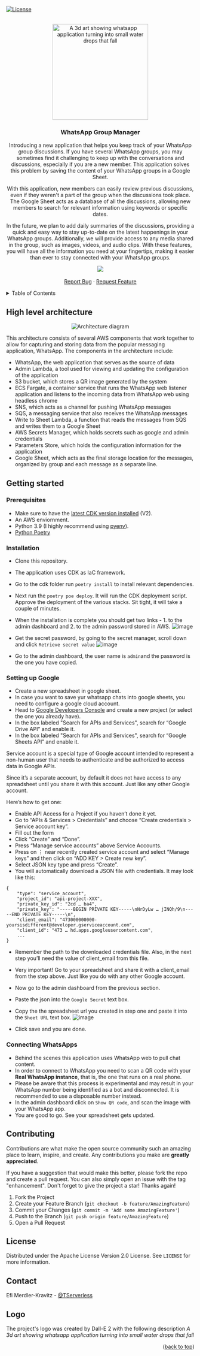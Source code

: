[![License](https://img.shields.io/badge/License-Apache_2.0-blue.svg)](https://opensource.org/licenses/Apache-2.0)

<!-- PROJECT LOGO -->
<br />
<div align="center">
    <img width="256" height="256" src="https://user-images.githubusercontent.com/110536677/216813972-ea76373f-bfaa-4875-bdfa-5c93bd91acb7.png" alt="A 3d art showing whatsapp application turning into small water drops that fall">

<h3 align="center">WhatsApp Group Manager</h3>

  <p align="center">
   Introducing a new application that helps you keep track of your WhatsApp group discussions. If you have several WhatsApp groups, you may sometimes find it challenging to keep up with the conversations and discussions, especially if you are a new member. This application solves this problem by saving the content of your WhatsApp groups in a Google Sheet.

With this application, new members can easily review previous discussions, even if they weren't a part of the group when the discussions took place. The Google Sheet acts as a database of all the discussions, allowing new members to search for relevant information using keywords or specific dates.

In the future, we plan to add daily summaries of the discussions, providing a quick and easy way to stay up-to-date on the latest happenings in your WhatsApp groups. Additionally, we will provide access to any media shared in the group, such as images, videos, and audio clips. With these features, you will have all the information you need at your fingertips, making it easier than ever to stay connected with your WhatsApp groups.
    </p>
<img src="https://user-images.githubusercontent.com/110536677/217352491-ad533419-45db-4c30-ba28-ed3a843e7fa3.png">
    <br />
    <br />
    <a href="https://github.com/aws-hebrew-book/reminders/issues">Report Bug</a>
    ·
    <a href="https://github.com/aws-hebrew-book/reminders/issues">Request Feature</a>
  </p>
</div>


<!-- TABLE OF CONTENTS -->
<details>
  <summary>Table of Contents</summary>
  <ol>
    <li>
      <a href="#high-level-architecture">High level architecture</a>
    </li>
    <li>
      <a href="#getting-started">Getting Started</a>
      <ul>
        <li><a href="#prerequisites">Prerequisites</a></li>
        <li><a href="#installation">Installation</a></li>
      </ul>
    </li>
    <li><a href="#contributing">Contributing</a></li>
    <li><a href="#license">License</a></li>
    <li><a href="#contact">Contact</a></li>
    <li><a href="#logo">Logo</a></li>
  </ol>
</details>


## High level architecture

<div align="center">
    <img src="https://user-images.githubusercontent.com/110536677/217332241-6a4eb1f5-67bc-42bc-b88d-4e79f5eae935.png" alt="Architecture diagram">
</div>

This architecture consists of several AWS components that work together to allow for capturing and storing data from the popular messaging application, WhatsApp. The components in the architecture include:

* WhatsApp, the web application that serves as the source of data
* Admin Lambda, a tool used for viewing and updating the configuration of the application
* S3 bucket, which stores a QR image generated by the system
* ECS Fargate, a container service that runs the WhatsApp web listener application and listens to the incoming data from WhatsApp web using headless chrome
* SNS, which acts as a channel for pushing WhatsApp messages
* SQS, a messaging service that also receives the WhatsApp messages
* Write to Sheet Lambda, a function that reads the messages from SQS and writes them to a Google Sheet
* AWS Secrets Manager, which holds secrets such as google and admin credentials
* Parameters Store, which holds the configuration information for the application
* Google Sheet, which acts as the final storage location for the messages, organized by group and each message as a separate line.


## Getting started
### Prerequisites
* Make sure to have the [latest CDK version installed](https://docs.aws.amazon.com/cdk/v2/guide/getting_started.html#getting_started_install) (V2).
* An AWS enviornment.
* Python 3.9 (I highly recommend using [pyenv](https://github.com/pyenv/pyenv#installation)).
* [Python Poetry](https://python-poetry.org/docs/#installation)


### Installation
* Clone this repository.
* The application uses CDK as IaC framework. 
* Go to the cdk folder run `poetry install` to install relevant dependencies.
* Next run the `poetry poe deploy`. It will run the CDK deployment script. Approve the deployment of the various stacks. Sit tight, it will take a couple of minutes.
* When the installation is complete you should get two links - 1. to the admin dashboard and 2. to the admin password stored in AWS.
![image](https://user-images.githubusercontent.com/110536677/217345457-e43cc69d-2d56-4174-9b1f-1834916bb6de.png)

* Get the secret password, by going to the secret manager, scroll down and click `Retrieve secret value`
![image](https://user-images.githubusercontent.com/110536677/217345589-d2851311-8bfc-4d37-9871-3efc33335780.png)

* Go to the admin dashboard, the user name is `admin`and the password is the one you have copied.

### Setting up Google
* Create a new spreadsheet in google sheet.
* In case you want to save yur whatsapp chats into google sheets, you need to configure a google cloud account.
* Head to [Google Developers Console](https://console.cloud.google.com/apis/dashboard?project=serverless-demo-210412) and create a new project (or select the one you already have).
* In the box labeled "Search for APIs and Services", search for “Google Drive API” and enable it.
* In the box labeled "Search for APIs and Services", search for “Google Sheets API” and enable it.

Service account is a special type of Google account intended to represent a non-human user that needs to authenticate and be authorized to access data in Google APIs.

Since it’s a separate account, by default it does not have access to any spreadsheet until you share it with this account. Just like any other Google account.

Here’s how to get one:
* Enable API Access for a Project if you haven’t done it yet.
* Go to “APIs & Services > Credentials” and choose “Create credentials > Service account key”.
* Fill out the form
* Click “Create” and “Done”.
* Press “Manage service accounts” above Service Accounts.
* Press on ⋮ near recently created service account and select “Manage keys” and then click on “ADD KEY > Create new key”.
* Select JSON key type and press “Create”.
* You will automatically download a JSON file with credentials. It may look like this:
```
{
    "type": "service_account",
    "project_id": "api-project-XXX",
    "private_key_id": "2cd … ba4",
    "private_key": "-----BEGIN PRIVATE KEY-----\nNrDyLw … jINQh/9\n-----END PRIVATE KEY-----\n",
    "client_email": "473000000000-yoursisdifferent@developer.gserviceaccount.com",
    "client_id": "473 … hd.apps.googleusercontent.com",
    ...
}
```
* Remember the path to the downloaded credentials file. Also, in the next step you’ll need the value of client_email from this file.
* Very important! Go to your spreadsheet and share it with a client_email from the step above. Just like you do with any other Google account.
* Now go to the admin dashboard from the previous section.
* Paste the json into the `Google Secret` text box.
* Copy the the spreadsheet url you created in step one and paste it into the `Sheet URL` text box.
![image](https://user-images.githubusercontent.com/110536677/217345941-03d33d0d-d1d7-4c3b-b94f-3b6d0d9e5194.png)

* Click save and you are done.

### Connecting WhatsApps
* Behind the scenes this application uses WhatsApp web to pull chat content.
* In order to connect to WhatsApp you need to scan a QR code with your **Real WhatsApp instance**, that is, the one that runs on a real phone.
* Please be aware that this process is experimental and may result in your WhatsApp number being identified as a bot and disconnected. It is recommended to use a disposable number instead.
* In the admin dashboard click on `Show QR code`, and scan the image with your WhatsApp app.
* You are good to go. See your spreadsheet gets updated.

## Contributing

Contributions are what make the open source community such an amazing place to learn, inspire, and create. Any contributions you make are **greatly appreciated**.

If you have a suggestion that would make this better, please fork the repo and create a pull request. You can also simply open an issue with the tag "enhancement".
Don't forget to give the project a star! Thanks again!

1. Fork the Project
2. Create your Feature Branch (`git checkout -b feature/AmazingFeature`)
3. Commit your Changes (`git commit -m 'Add some AmazingFeature'`)
4. Push to the Branch (`git push origin feature/AmazingFeature`)
5. Open a Pull Request


<!-- LICENSE -->
## License

Distributed under the Apache License Version 2.0 License. See `LICENSE` for more information.

<!-- CONTACT -->
## Contact

Efi Merdler-Kravitz - [@TServerless](https://twitter.com/TServerless)



## Logo
The project's logo was created by Dall-E 2 with the following description _A 3d art showing whatsapp application turning into small water drops that fall_


<p align="right">(<a href="#readme-top">back to top</a>)</p>

